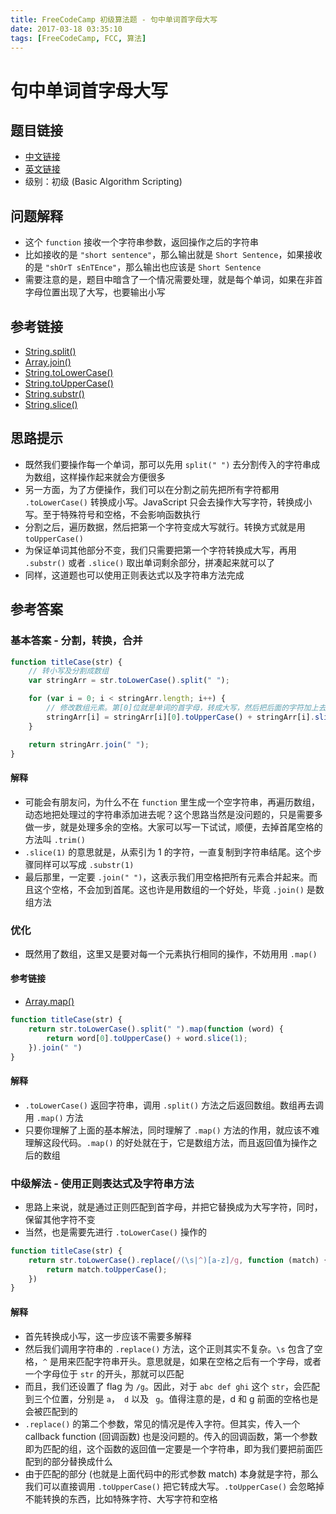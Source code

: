 ```yaml
---
title: FreeCodeCamp 初级算法题 - 句中单词首字母大写
date: 2017-03-18 03:35:10
tags: [FreeCodeCamp, FCC, 算法]
---
```

# 句中单词首字母大写

## 题目链接
- [中文链接](https://www.freecodecamp.cn/challenges/title-case-a-sentence)
- [英文链接](https://www.freecodecamp.com/challenges/title-case-a-sentence)
- 级别：初级 (Basic Algorithm Scripting)

## 问题解释
- 这个 `function` 接收一个字符串参数，返回操作之后的字符串
- 比如接收的是 `"short sentence"`，那么输出就是 `Short Sentence`，如果接收的是 `"shOrT sEnTEnce"`，那么输出也应该是 `Short Sentence`
- 需要注意的是，题目中暗含了一个情况需要处理，就是每个单词，如果在非首字母位置出现了大写，也要输出小写
<!-- more -->

## 参考链接
- [String.split()](https://developer.mozilla.org/zh-CN/docs/Web/JavaScript/Reference/Global_Objects/String/split)
- [Array.join()](https://developer.mozilla.org/en-US/docs/Web/JavaScript/Reference/Global_objects/Array/join)
- [String.toLowerCase()](https://developer.mozilla.org/zh-CN/docs/Web/JavaScript/Reference/Global_Objects/String/toLowerCase)
- [String.toUpperCase()](https://developer.mozilla.org/zh-CN/docs/Web/JavaScript/Reference/Global_Objects/String/toUpperCase)
- [String.substr()](https://developer.mozilla.org/zh-CN/docs/Web/JavaScript/Reference/Global_Objects/String/substr)
- [String.slice()](https://developer.mozilla.org/zh-CN/docs/Web/JavaScript/Reference/Global_Objects/String/slice)

## 思路提示
- 既然我们要操作每一个单词，那可以先用 `split(" ")` 去分割传入的字符串成为数组，这样操作起来就会方便很多
- 另一方面，为了方便操作，我们可以在分割之前先把所有字符都用 `.toLowerCase()` 转换成小写。JavaScript 只会去操作大写字符，转换成小写。至于特殊符号和空格，不会影响函数执行
- 分割之后，遍历数据，然后把第一个字符变成大写就行。转换方式就是用 `toUpperCase()`
- 为保证单词其他部分不变，我们只需要把第一个字符转换成大写，再用 `.substr()` 或者 `.slice()` 取出单词剩余部分，拼凑起来就可以了
- 同样，这道题也可以使用正则表达式以及字符串方法完成

## 参考答案
### 基本答案 - 分割，转换，合并
```js
function titleCase(str) {
    // 转小写及分割成数组
    var stringArr = str.toLowerCase().split(" ");

    for (var i = 0; i < stringArr.length; i++) {
        // 修改数组元素。第[0]位就是单词的首字母，转成大写，然后把后面的字符加上去
        stringArr[i] = stringArr[i][0].toUpperCase() + stringArr[i].slice(1);
    }

    return stringArr.join(" ");
}
```
#### 解释
- 可能会有朋友问，为什么不在 `function` 里生成一个空字符串，再遍历数组，动态地把处理过的字符串添加进去呢？这个思路当然是没问题的，只是需要多做一步，就是处理多余的空格。大家可以写一下试试，顺便，去掉首尾空格的方法叫 `.trim()`
- `.slice(1)` 的意思就是，从索引为 1 的字符，一直复制到字符串结尾。这个步骤同样可以写成 `.substr(1)`
- 最后那里，一定要 `.join(" ")`，这表示我们用空格把所有元素合并起来。而且这个空格，不会加到首尾。这也许是用数组的一个好处，毕竟 `.join()` 是数组方法

### 优化
- 既然用了数组，这里又是要对每一个元素执行相同的操作，不妨用用 `.map()`
#### 参考链接
- [Array.map()](https://developer.mozilla.org/en-US/docs/Web/JavaScript/Reference/Global_objects/Array/map)
```js
function titleCase(str) {
    return str.toLowerCase().split(" ").map(function (word) {
        return word[0].toUpperCase() + word.slice(1);
    }).join(" ")
}
```
#### 解释
- `.toLowerCase()` 返回字符串，调用 `.split()` 方法之后返回数组。数组再去调用 `.map()` 方法
- 只要你理解了上面的基本解法，同时理解了 `.map()` 方法的作用，就应该不难理解这段代码。`.map()` 的好处就在于，它是数组方法，而且返回值为操作之后的数组

### 中级解法 - 使用正则表达式及字符串方法
- 思路上来说，就是通过正则匹配到首字母，并把它替换成为大写字符，同时，保留其他字符不变
- 当然，也是需要先进行 `.toLowerCase()` 操作的
```js
function titleCase(str) {
    return str.toLowerCase().replace(/(\s|^)[a-z]/g, function (match) {
        return match.toUpperCase();
    })
}
```
#### 解释
- 首先转换成小写，这一步应该不需要多解释
- 然后我们调用字符串的 `.replace()` 方法，这个正则其实不复杂。`\s` 包含了空格，`^` 是用来匹配字符串开头。意思就是，如果在空格之后有一个字母，或者一个字母位于 `str` 的开头，那就可以匹配
- 而且，我们还设置了 flag 为 `/g`。因此，对于 `abc def ghi` 这个 `str`，会匹配到三个位置，分别是 `a`，` d` 以及 ` g`。值得注意的是，d 和 g 前面的空格也是会被匹配到的
- `.replace()` 的第二个参数，常见的情况是传入字符。但其实，传入一个 callback function (回调函数) 也是没问题的。传入的回调函数，第一个参数即为匹配的组，这个函数的返回值一定要是一个字符串，即为我们要把前面匹配到的部分替换成什么
- 由于匹配的部分 (也就是上面代码中的形式参数 match) 本身就是字符，那么我们可以直接调用 `.toUpperCase()` 把它转成大写。`.toUpperCase()` 会忽略掉不能转换的东西，比如特殊字符、大写字符和空格
